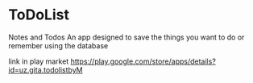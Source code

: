 # ToDoList
Notes and Todos
An app designed to save the things you want to do or remember using the database

link in play market
https://play.google.com/store/apps/details?id=uz.gita.todolistbyM
